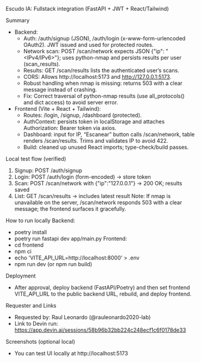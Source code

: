 Escudo IA: Fullstack integration (FastAPI + JWT + React/Tailwind)

Summary
- Backend:
  - Auth: /auth/signup (JSON), /auth/login (x-www-form-urlencoded OAuth2). JWT issued and used for protected routes.
  - Network scan: POST /scan/network expects JSON {"ip": "<IPv4/IPv6>"}; uses python-nmap and persists results per user (scan_results).
  - Results: GET /scan/results lists the authenticated user’s scans.
  - CORS: Allows http://localhost:5173 and http://127.0.0.1:5173.
  - Robust handling when nmap is missing: returns 503 with a clear message instead of crashing.
  - Fix: Correct traversal of python-nmap results (use all_protocols() and dict access) to avoid server error.
- Frontend (Vite + React + Tailwind):
  - Routes: /login, /signup, /dashboard (protected).
  - AuthContext: persists token in localStorage and attaches Authorization: Bearer token via axios.
  - Dashboard: input for IP, “Escanear” button calls /scan/network, table renders /scan/results. Trims and validates IP to avoid 422.
  - Build: cleaned up unused React imports; type-check/build passes.

Local test flow (verified)
1) Signup: POST /auth/signup
2) Login: POST /auth/login (form-encoded) → store token
3) Scan: POST /scan/network with {"ip":"127.0.0.1"} → 200 OK; results saved
4) List: GET /scan/results → includes latest result
Note: If nmap is unavailable on the server, /scan/network responds 503 with a clear message; the frontend surfaces it gracefully.

How to run locally
Backend:
- poetry install
- poetry run fastapi dev app/main.py
Frontend:
- cd frontend
- npm ci
- echo 'VITE_API_URL=http://localhost:8000' > .env
- npm run dev (or npm run build)

Deployment
- After approval, deploy backend (FastAPI/Poetry) and then set frontend VITE_API_URL to the public backend URL, rebuild, and deploy frontend.

Requester and Links
- Requested by: Raul Leonardo (@rauleonardo2020-lab)
- Link to Devin run: https://app.devin.ai/sessions/58b96b32bb224c248ecf1c6f0178de33

Screenshots (optional local)
- You can test UI locally at http://localhost:5173
